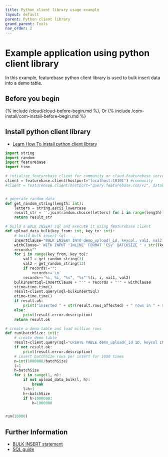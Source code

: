 ```yaml
---
title: Python client library usage example
layout: default
parent: Python client library
grand_parent: Tools
nav_order: 2
---
```


# Example application using python client library

In this example, featurebase python client library is used to bulk insert data into a demo table.

## Before you begin

{% include /cloud/cloud-before-begin.md %}, Or
{% include /com-install/com-install-before-begin.md %}

## Install python client library

* [Learn How To Install python client library](/docs/tools/python-client-library/python-client-install)

```python
import string
import random
import featurebase
import time

# intialize featurebase client for community or cloud featurebase server
client = featurebase.client(hostport="localhost:10101") #community
#client = featurebase.client(hostport="query.featurebase.com/v2", database="", apikey="") #cloud


# generate random data
def get_random_string(length: int):
    letters = string.ascii_lowercase
    result_str = ''.join(random.choice(letters) for i in range(length))
    return result_str

# build a BULK INSERT sql and execute it using featurebase client
def upload_data_bulk(key_from: int, key_to: int):
    # build bulk insert sql
    insertClause="BULK INSERT INTO demo_upload(_id, keycol, val1, val2) MAP (0 ID, 1 INT, 2 STRING, 3 STRING) FROM x"
    withClause=" WITH INPUT 'INLINE' FORMAT 'CSV' BATCHSIZE " + str((key_to-key_from)+1)
    records=""
    for i in range(key_from, key_to):
        val1 = get_random_string(3)
        val2 = get_random_string(12)
        if records!="":
            records+='\n'
        records+='%i, %i, "%s", "%s"'%(i, i, val1, val2)
    bulkInsertSql=insertClause + "'" + records + "'" + withClause
    stime=time.time()
    result=client.query(sql=bulkInsertSql)
    etime=time.time()
    if result.ok:
        print("inserted " + str(result.rows_affected) + " rows in " + str(etime+1-stime) + " seconds.")
    else:
        print(result.error.description)
    return result.ok

# create a demo table and load million rows
def run(batchSize: int):
    # create demo table
    result=client.query(sql="CREATE TABLE demo_upload(_id ID, keycol INT, val1 STRING, val2 STRING)")
    if not result.ok:
        print(result.error.description)
    # insert batchSize rows per insert for 1000 times
    n=int(1000000/batchSize)
    l=1
    h=batchSize
    for i in range(1, n):
        if not upload_data_bulk(l, h):
            break
        l=h+1
        h+=batchSize
        if h>1000000:
            h=1000000


run(10000)
```

## Further Information

* [BULK INSERT statement](/docs/sql-guide/statements/statement-insert-bulk/)
* [SQL guide](/docs/sql-guide/sql-guide-home)
